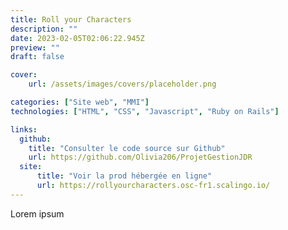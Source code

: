 ```yaml
---
title: Roll your Characters
description: ""
date: 2023-02-05T02:06:22.945Z
preview: ""
draft: false

cover:
    url: /assets/images/covers/placeholder.png

categories: ["Site web", "MMI"]
technologies: ["HTML", "CSS", "Javascript", "Ruby on Rails"]

links:
  github:
    title: "Consulter le code source sur Github"
    url: https://github.com/Olivia206/ProjetGestionJDR
  site: 
      title: "Voir la prod hébergée en ligne"
      url: https://rollyourcharacters.osc-fr1.scalingo.io/
---
```


Lorem ipsum
